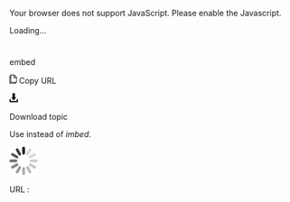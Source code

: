 Your browser does not support JavaScript. Please enable the Javascript.

Loading...

# 

embed

![Copy URL](media/embed/Copy.png)
Copy URL

![Download](media/embed/Download.png)

Download topic

Use instead of *imbed*.

![In progress](media/embed/activity-large.gif)

URL :
